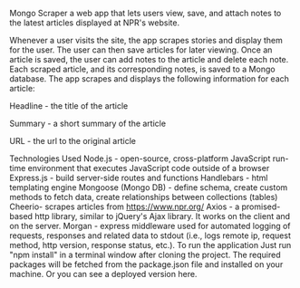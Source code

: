 Mongo Scraper
a web app that lets users view, save, and attach notes to the latest articles displayed at NPR's website.

Whenever a user visits the site, the app scrapes stories and display them for the user. The user can then save articles for later viewing. Once an article is saved, the user can add notes to the article and delete each note. Each scraped article, and its corresponding notes, is saved to a Mongo database. The app scrapes and displays the following information for each article:

Headline - the title of the article

Summary - a short summary of the article

URL - the url to the original article

Technologies Used
Node.js - open-source, cross-platform JavaScript run-time environment that executes JavaScript code outside of a browser
Express.js - build server-side routes and functions
Handlebars - html templating engine
Mongoose (Mongo DB) - define schema, create custom methods to fetch data, create relationships between collections (tables)
Cheerio- scrapes articles from https://www.npr.org/
Axios - a promised-based http library, similar to jQuery's Ajax library. It works on the client and on the server.
Morgan - express middleware used for automated logging of requests, responses and related data to stdout (i.e., logs remote ip, request method, http version, response status, etc.).
To run the application
Just run "npm install" in a terminal window after cloning the project. The required packages will be fetched from the package.json file and installed on your machine. Or you can see a deployed version here.